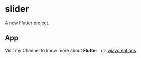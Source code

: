 # slider

A new Flutter project.



## App
Visit my Channel to know more about **Flutter** : :point_right: [vijaycreations](https://www.youtube.com/channel/UCBC_Z7jla1GSITcqLKAtPxQ)
